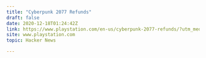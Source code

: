 ```yaml
---
title: "Cyberpunk 2077 Refunds"
draft: false
date: 2020-12-18T01:24:42Z
link: https://www.playstation.com/en-us/cyberpunk-2077-refunds/?utm_medium=RSS&utm_source=hune
site: www.playstation.com
topic: Hacker News  

---
```

